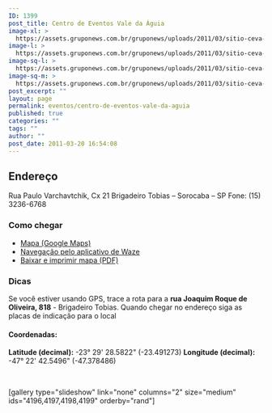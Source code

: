 ```yaml
---
ID: 1399
post_title: Centro de Eventos Vale da Águia
image-xl: >
  https://assets.gruponews.com.br/gruponews/uploads/2011/03/sitio-ceva-destaque-1920x706.jpg
image-l: >
  https://assets.gruponews.com.br/gruponews/uploads/2011/03/sitio-ceva-destaque-1280x706.jpg
image-sq-l: >
  https://assets.gruponews.com.br/gruponews/uploads/2011/03/sitio-ceva-destaque-1280x706.jpg
image-sq-m: >
  https://assets.gruponews.com.br/gruponews/uploads/2011/03/sitio-ceva-destaque-720x706.jpg
post_excerpt: ""
layout: page
permalink: eventos/centro-de-eventos-vale-da-aguia
published: true
categories: ""
tags: ""
author: ""
post_date: 2011-03-20 16:54:08
---
```

<h2>Endereço</h2>
Rua Paulo Varchavtchik, Cx 21
Brigadeiro Tobias – Sorocaba – SP
Fone: (15) 3236-6768
<h3>Como chegar</h3>
<ul>
	<li><a href="http://www.google.com/maps/ms?ie=UTF8&amp;hl=pt-BR&amp;msa=0&amp;msid=101029055973969387879.00047056afb7234e1fdba&amp;ll=-23.452538,-47.321548&amp;spn=0.143937,0.307274&amp;t=h&amp;z=12" target="_blank">Mapa (Google Maps)</a></li>
	<li><a href="waze://?ll=-23.491273,-47.378486&amp;navigate=yes">Navegação pelo aplicativo de Waze</a></li>
	<li><a href="http://www.gruponews.com.br/wp-content/uploads/2011/03/mapa-atualizado-ceva.pdf">Baixar e imprimir mapa (PDF)</a></li>
</ul>
<h3>Dicas</h3>
Se você estiver usando GPS, trace a rota para a <strong>rua Joaquim Roque de Oliveira, 818</strong> - Brigadeiro Tobias. Quando chegar no endereço siga as placas de indicação para o local
<h4>Coordenadas:</h4>
<strong>Latitude (decimal):</strong> -23° 29' 28.5822" (-23.491273)
<strong>Longitude (decimal): </strong>-47° 22' 42.5496" (-47.378486)

&nbsp;

[gallery type="slideshow" link="none" columns="2" size="medium" ids="4196,4197,4198,4199" orderby="rand"]